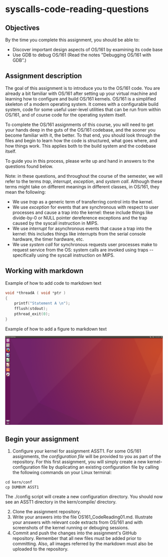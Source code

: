 # syscalls-code-reading-questions

## Objectives

By the time you complete this assignment, you should be able to:
- Discover important design aspects of OS/161 by examining its code base
- Use GDB to debug OS/161 (Read the notes "Debugging OS/161 with GDB”.)

## Assignment description
The goal of this assignment is to introduce you to the OS/161 code. You are already a bit familiar with OS/161 after  setting up your virtual machine and learning how to configure and build OS/161 kernels. OS/161 is a simplified skeleton of a modern operating system. It comes with a configurable build system, code for some useful user-level utilities that can be run from within OS/161, and of course code for the operating system itself. 

To complete the OS/161 assignments of this course, you will need to get your hands deep in the guts of the OS/161 codebase, and the sooner you become familiar with it, the better. To that end, you should look through the files and begin to learn how the code is structured, what goes where, and how things work. This applies both to the build system and the codebase itself.

To guide you in this process, please write up and hand in answers to the questions found below.  

Note: in these questions, and throughout the course of the semester, we will refer to the terms *trap*, *interrupt*, *exception*, and *system call*. Although these terms might take on different meanings in different classes, in OS/161, they mean the following:

- We use *trap* as a generic term of transferring control into the kernel.
- We use *exception* for events that are synchronous with respect to user processes and cause a trap into the kernel: these include things like divide-by-0 or NULL pointer dereference exceptions and the trap caused by the syscall instruction in MIPS.
- We use *interrupt* for asynchronous events that cause a trap into the kernel: this includes things like interrupts from the serial console hardware, the timer hardware, etc.
- We use *system call* for synchronous requests user processes make to request service from the OS: system calls are invoked using traps -- specifically using the syscall instruction on MIPS.








## Working with markdown

Example of how to add code to markdown text

```cpp
void *threadA ( void *ptr )
{
    printf("Statement A \n");
    fflush(stdout);
    pthread_exit(0); 
}
```
Example of how to add a figure to markdown text

![](Ubuntu_16.04_Desktop.png)


## Begin your assignment 

1. Configure your kernel for assignment ASST1. For some OS/161 assignments, the *configuration file* will be provided to you as part of the repository. For this first assignment, you will simply create a new kernel-configuration file by duplicating an existing configuration file by calling the following commands on your Linux terminal: 

```shell
cd kern/conf  
cp DUMBVM ASST1
``` 

The ./config script will create a new configuration directory. You should now see an ASST1 directory in the kern/compile/ directory.

2. Clone the assignment repository. 
3. Write your answers into the file OS161_CodeReading01.md. Illustrate your answers with relevant code extracts from OS/161 and with screenshots of the kernel running or debuging sessions.   
4. Commit and push the changes into the assignment's GitHub repository. Remember that all new files must be added prior to committing. Also, all images referred by the markdown must also be uploaded to the repository. 

